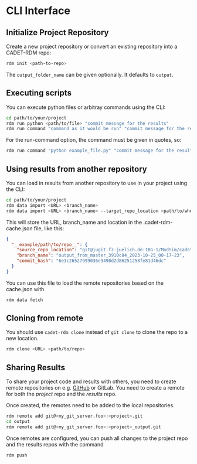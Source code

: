 
# CLI Interface

## Initialize Project Repository

Create a new project repository or convert an existing repository into a CADET-RDM repo:

```bash
rdm init <path-to-repo>
```


The `output_folder_name` can be given optionally. It defaults to `output`.


## Executing scripts

You can execute python files or arbitray commands using the CLI:

```bash
cd path/to/your/project
rdm run python <path/to/file> "commit message for the results"
rdm run command "command as it would be run" "commit message for the results"
```

For the run-command option, the command must be given in quotes, so:

```bash
rdm run command "python example_file.py" "commit message for the results"
```


## Using results from another repository

You can load in results from another repository to use in your project using the CLI:

```bash
cd path/to/your/project
rdm data import <URL> <branch_name>
rdm data import <URL> <branch_name> --target_repo_location <path/to/where/you/want/it>
```

This will store the URL, branch_name and location in the .cadet-rdm-cache.json file, like this:

```json
{
  "__example/path/to/repo__": {
    "source_repo_location": "git@jugit.fz-juelich.de:IBG-1/ModSim/cadet/agile_cadet_rdm_presentation_output.git",
    "branch_name": "output_from_master_3910c84_2023-10-25_00-17-23",
    "commit_hash": "6e3c26527999036e9490d2d86251258fe81d46dc"
  }
}
```

You can use this file to load the remote repositories based on the cache.json with

```bash
rdm data fetch
```

## Cloning from remote

You should use `cadet-rdm clone` instead of `git clone` to clone the repo to a new location.

```bash
rdm clone <URL> <path/to/repo>
```


## Sharing Results

To share your project code and results with others, you need to create remote repositories on e.g.
[GitHub](https://github.com/) or GitLab. You need to create a remote for both the _project_ repo and the
_results_ repo.

Once created, the remotes need to be added to the local repositories.

```bash
rdm remote add git@<my_git_server.foo>:<project>.git
cd output
rdm remote add git@<my_git_server.foo>:<project>_output.git
```

Once remotes are configured, you can push all changes to the project repo and the results repos with the
command

```bash
rdm push
```
